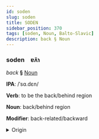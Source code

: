 ```yaml
---
id: soden
slug: soden
title: SODEN
sidebar_position: 370
tags: [soden, Noun, Balto-Slavic]
description: back § Noun
---
```


### soden&emsp;<span kind="abugida">ɐʌ̃ɿ</span>

*back* **§** [Noun](../../tags/Noun)

**IPA**: /ˈsɑ.dɛn/

**Verb**: to be the back/behind region

**Noun**: back/behind region

**Modifier**: back-related/backward

<details>
    <summary>Origin</summary>
    Macedonian заден zaden [ˈzadɛn]<br/>
    <em>Balto-Slavic Language Family</em>
</details>